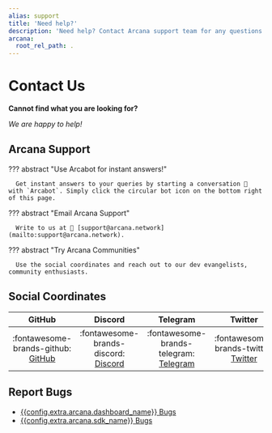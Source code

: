 ```yaml
---
alias: support
title: 'Need help?'
description: 'Need help? Contact Arcana support team for any questions. We are happy to help!'
arcana:
  root_rel_path: .
---
```


# Contact Us

**Cannot find what you are looking for?**

*We are happy to help!*

## Arcana Support

??? abstract "Use Arcabot for instant answers!"

      Get instant answers to your queries by starting a conversation 💬 with `Arcabot`. Simply click the circular bot icon on the bottom right of this page. 
      
??? abstract "Email Arcana Support"

      Write to us at 📨 [support@arcana.network](mailto:support@arcana.network). 

??? abstract "Try Arcana Communities"

      Use the social coordinates and reach out to our dev evangelists, community enthusiasts.

## Social Coordinates

| GitHub | Discord | Telegram | Twitter |
| :---: | :---: | :---: | :---: |
| :fontawesome-brands-github: [GitHub](https://github.com/orgs/arcana-network/discussions) | :fontawesome-brands-discord: [Discord](https://discord.gg/6g7fQvEpdy) | :fontawesome-brands-telegram: [Telegram](https://t.me/ArcanaNetwork) | :fontawesome-brands-twitter: [Twitter](https://twitter.com/arcananetwork) | 

## Report Bugs

* [{{config.extra.arcana.dashboard_name}} Bugs](https://github.com/arcana-network/developer-dashboard/issues)
* [{{config.extra.arcana.sdk_name}} Bugs](https://github.com/arcana-network/auth/issues)
